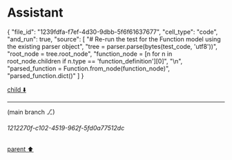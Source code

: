 # Assistant

{
  "file_id": "1239fdfa-f7ef-4d30-9dbb-5f6f61637677",
  "cell_type": "code",
  "and_run": true,
  "source": [
    "# Re-run the test for the Function model using the existing parser object",
    "tree = parser.parse(bytes(test_code, 'utf8'))",
    "root_node = tree.root_node",
    "function_node = [n for n in root_node.children if n.type == 'function_definition'][0]",
    "\n",
    "parsed_function = Function.from_node(function_node)",
    "parsed_function.dict()"
  ]
}

[child ⬇️](#1212270f-c102-4519-962f-5fd0a77512dc)

---

(main branch ⎇)
###### 1212270f-c102-4519-962f-5fd0a77512dc
[parent ⬆️](#c649201f-1195-41af-be28-44c1bc8fadbf)
